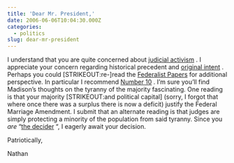 ```yaml
---
title: 'Dear Mr. President,'
date: 2006-06-06T10:04:30.000Z
categories:
  - politics
slug: dear-mr-president
---
```

I understand that you are quite concerned about [judicial activism][1] . I appreciate your concern regarding historical precedent and [original intent][2] . Perhaps you could [<span class="caps">STRIKEOUT</span>:re-]read the [Federalist Papers][3]  for additional perspective. In particular I recommend [Number 10][4] . I’m sure you’ll find Madison’s thoughts on the tyranny of the majority fascinating. One reading is that your majority [<span class="caps">STRIKEOUT</span>:and political capital] (sorry, I forgot that where once there was a surplus there is now a deficit) justify the Federal Marriage Amendment. I submit that an alternate reading is that judges are simply protecting a minority of the population from said tyranny. Since you _are_ “[the decider][5] “, I eagerly await your decision.

Patriotically,

Nathan



 [1]: http://en.wikipedia.org/wiki/Judicial_activism
 [2]: http://en.wikipedia.org/wiki/Original_intent
 [3]: http://en.wikipedia.org/wiki/Federalist_Papers
 [4]: http://en.wikipedia.org/wiki/Federalist_No._10
 [5]: http://www.cnn.com/2006/POLITICS/04/18/rumsfeld/

